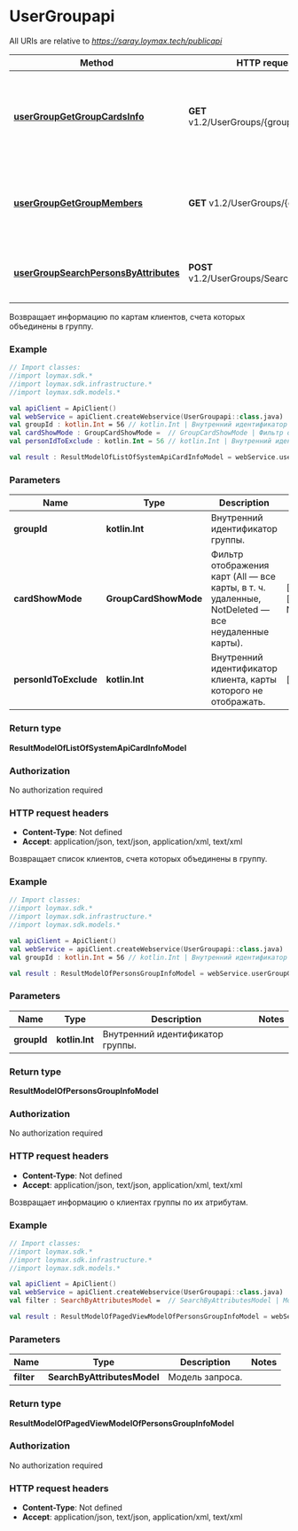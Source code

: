 # UserGroupapi

All URIs are relative to *https://saray.loymax.tech/publicapi*

Method | HTTP request | Description
------------- | ------------- | -------------
[**userGroupGetGroupCardsInfo**](UserGroupapi.md#userGroupGetGroupCardsInfo) | **GET** v1.2/UserGroups/{groupId}/Cards | Возвращает информацию по картам клиентов, счета которых объединены в группу.
[**userGroupGetGroupMembers**](UserGroupapi.md#userGroupGetGroupMembers) | **GET** v1.2/UserGroups/{groupId} | Возвращает список клиентов, счета которых объединены в группу.
[**userGroupSearchPersonsByAttributes**](UserGroupapi.md#userGroupSearchPersonsByAttributes) | **POST** v1.2/UserGroups/SearchByAttributes | Возвращает информацию о клиентах группы по их атрибутам.



Возвращает информацию по картам клиентов, счета которых объединены в группу.

### Example
```kotlin
// Import classes:
//import loymax.sdk.*
//import loymax.sdk.infrastructure.*
//import loymax.sdk.models.*

val apiClient = ApiClient()
val webService = apiClient.createWebservice(UserGroupapi::class.java)
val groupId : kotlin.Int = 56 // kotlin.Int | Внутренний идентификатор группы.
val cardShowMode : GroupCardShowMode =  // GroupCardShowMode | Фильтр отображения карт (All — все карты, в т. ч. удаленные, NotDeleted — все неудаленные карты).
val personIdToExclude : kotlin.Int = 56 // kotlin.Int | Внутренний идентификатор клиента, карты которого не отображать.

val result : ResultModelOfListOfSystemApiCardInfoModel = webService.userGroupGetGroupCardsInfo(groupId, cardShowMode, personIdToExclude)
```

### Parameters

Name | Type | Description  | Notes
------------- | ------------- | ------------- | -------------
 **groupId** | **kotlin.Int**| Внутренний идентификатор группы. |
 **cardShowMode** | **GroupCardShowMode**| Фильтр отображения карт (All — все карты, в т. ч. удаленные, NotDeleted — все неудаленные карты). | [optional] [enum: All, NotDeleted]
 **personIdToExclude** | **kotlin.Int**| Внутренний идентификатор клиента, карты которого не отображать. | [optional]

### Return type

**ResultModelOfListOfSystemApiCardInfoModel**

### Authorization

No authorization required

### HTTP request headers

 - **Content-Type**: Not defined
 - **Accept**: application/json, text/json, application/xml, text/xml


Возвращает список клиентов, счета которых объединены в группу.

### Example
```kotlin
// Import classes:
//import loymax.sdk.*
//import loymax.sdk.infrastructure.*
//import loymax.sdk.models.*

val apiClient = ApiClient()
val webService = apiClient.createWebservice(UserGroupapi::class.java)
val groupId : kotlin.Int = 56 // kotlin.Int | Внутренний идентификатор группы.

val result : ResultModelOfPersonsGroupInfoModel = webService.userGroupGetGroupMembers(groupId)
```

### Parameters

Name | Type | Description  | Notes
------------- | ------------- | ------------- | -------------
 **groupId** | **kotlin.Int**| Внутренний идентификатор группы. |

### Return type

**ResultModelOfPersonsGroupInfoModel**

### Authorization

No authorization required

### HTTP request headers

 - **Content-Type**: Not defined
 - **Accept**: application/json, text/json, application/xml, text/xml


Возвращает информацию о клиентах группы по их атрибутам.

### Example
```kotlin
// Import classes:
//import loymax.sdk.*
//import loymax.sdk.infrastructure.*
//import loymax.sdk.models.*

val apiClient = ApiClient()
val webService = apiClient.createWebservice(UserGroupapi::class.java)
val filter : SearchByAttributesModel =  // SearchByAttributesModel | Модель запроса.

val result : ResultModelOfPagedViewModelOfPersonsGroupInfoModel = webService.userGroupSearchPersonsByAttributes(filter)
```

### Parameters

Name | Type | Description  | Notes
------------- | ------------- | ------------- | -------------
 **filter** | **SearchByAttributesModel**| Модель запроса. |

### Return type

**ResultModelOfPagedViewModelOfPersonsGroupInfoModel**

### Authorization

No authorization required

### HTTP request headers

 - **Content-Type**: Not defined
 - **Accept**: application/json, text/json, application/xml, text/xml

